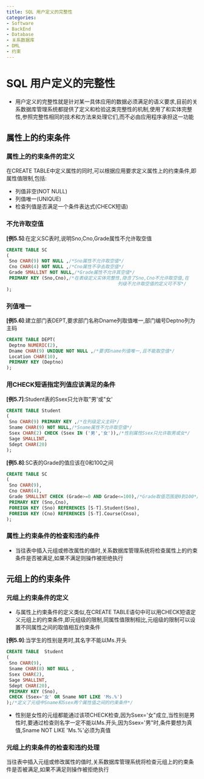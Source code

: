 ```yaml
---
title: SQL 用户定义的完整性
categories:
- Software
- BackEnd
- Database
- 关系数据库
- DML
- 约束
---
```

# SQL 用户定义的完整性

- 用户定义的完整性就是针对某一具体应用的数据必须满足的语义要求,目前的关系数据库管理系统都提供了定义和检验这类完整性的机制,使用了和实体完整性,参照完整性相同的技术和方法来处理它们,而不必由应用程序承担这一功能

## 属性上的约束条件

### 属性上的约束条件的定义

在CREATE TABLE中定义属性的同时,可以根据应用要求定义属性上的约束条件,即属性值限制,包括:

- 列值非空(NOT NULL)
- 列值唯一(UNIQUE)
- 检查列值是否满足一个条件表达式(CHECK短语)

### 不允许取空值

**[例5.5]**:在定义SC表时,说明Sno,Cno,Grade属性不允许取空值

```sql
CREATE TABLE SC
(
 Sno CHAR(9) NOT NULL ,/*Sno属性不允许取空值*/
 Cno CHAR(4) NOT NULL ,/*Cno属性不孕去取空值*/
 Grade SMALLINT NOT NULL,/*Grade属性不允许其空值*/
 PRIMARY KEY (Sno,Cno),/*在表级定义实体完整性,隐含了Sno,Cno不允许取空值,在
                                         列级不允许取空值的定义可不写*/
);
```

### 列值唯一

**[例5.6]**:建立部门表DEPT,要求部门名称Dname列取值唯一,部门编号Deptno列为主码

```sql
CREATE TABLE DEPT(
 Deptno NUMERIC(2),
 Dname CHAR(9) UNIQUE NOT NULL ,/*要求Dname列值唯一,且不能取空值*/
 Location CHAR(10),
 PRIMARY KEY (Deptno)
);
```

### 用CHECK短语指定列值应该满足的条件

**[例5.7]**:Student表的Ssex只允许取"男'或"女'

```sql
CREATE TABLE Student
(
 Sno CHAR(9) PRIMARY KEY ,/*在列级定义主码*/
 Sname CHAR(9) NOT NULL,/*Sname属性不允许取空值*/
 Ssex CHAR(2) CHECK (Ssex IN ('男','女')),/*性别属性Ssex只允许取男或女*/
 Sage SMALLINT,
 Sdept CHAR(20)
);
```

**[例5.8]**:SC表的Grade的值应该在0和100之间

```sql
CREATE TABLE SC
(
 Sno CHAR(9),
 Cno CHAR(4),
 Grade SMALLINT CHECK (Grade>=0 AND Grade<=100),/*Grade取值范围是0到100*/
 PRIMARY KEY (Sno,Cno),
 FOREIGN KEY (Sno) REFERENCES [S-T].Student(Sno),
 FOREIGN KEY (Cno) REFERENCES [S-T].Course(Cnso),
);
```

### 属性上约束条件的检查和违约条件

- 当往表中插入元组或修改属性的值时,关系数据库管理系统将检查属性上的约束条件是否被满足,如果不满足则操作被拒绝执行

## 元组上的约束条件

### 元组上约束条件的定义

- 与属性上约束条件的定义类似,在CREATE TABLE语句中可以用CHECK短语定义元组上的约束条件,即元组级的限制,同属性值限制相比,元组级的限制可以设置不同属性之间的取值相互约束条件

**[例5.9]**:当学生的性别是男时,其名字不能以Ms.开头

```sql
CREATE TABLE  Student
(
 Sno CHAR(9),
 Sname CHAR(8) NOT NULL ,
 Ssex CHAR(2),
 Sage SMALLINT,
 Sdept CHAR(20),
 PRIMARY KEY (Sno),
 CHECK (Ssex='女' OR Sname NOT LIKE 'Ms.%')
);/*定义了元组中Sname和Ssex两个属性值之间的约束条件*/
```

- 性别是女性的元组都能通过该项CHECK检查,因为Ssex='女"成立,当性别是男性时,要通过检查则名字一定不能以Ms.开头,因为Ssex='男"时,条件要想为真值,Sname NOT LIKE 'Ms.%'必须为真值

### 元组上约束条件的检查和违约处理

当往表中插入元组或修改属性的值时,关系数据库管理系统将检查元组上的约束条件是否被满足,如果不满足则操作被拒绝执行
